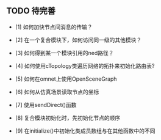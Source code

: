 ## TODO 待完善

- [1] 如何加快节点间消息的传输？


- [2] 在一个复合模块下，如何访问同一级的其他模块？


- [3] 如何得到某一个模块引用的ned路径？   


- [4] 如何使用cTopology类遍历网络的拓扑来初始化路由表?


- [5] 如何在omnet上使用OpenSceneGraph


- [6] 如何从仿真场景读取节点的坐标


- [7] 使用sendDirect()函数


- [8] 复合模块初始化时，先初始化节点的顺序


- [9] 在initialize()中初始化类成员数组与在其他函数中的不同

